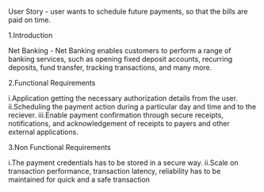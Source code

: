 User Story - user wants to schedule future payments, so that the bills
are paid on time.

1.Introduction

Net Banking - Net Banking enables customers to perform a range of
banking services, such as opening fixed deposit accounts, recurring
deposits, fund transfer, tracking transactions, and many more.

2.Functional Requirements

i.Application getting the necessary authorization details from the user.
ii.Scheduling the payment action during a particular day and time and to
the reciever. iii.Enable payment confirmation through secure receipts,
notifications, and acknowledgement of receipts to payers and other
external applications.

3.Non Functional Requirements

i.The payment credentials has to be stored in a secure way. ii.Scale on
transaction performance, transaction latency, reliability has to be
maintained for quick and a safe transaction
